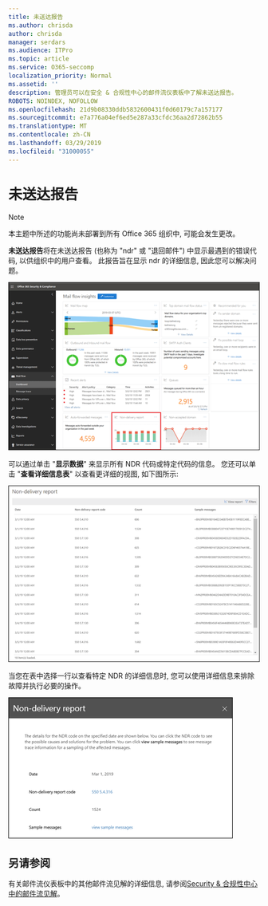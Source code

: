 ```yaml
---
title: 未送达报告
ms.author: chrisda
author: chrisda
manager: serdars
ms.audience: ITPro
ms.topic: article
ms.service: O365-seccomp
localization_priority: Normal
ms.assetid: ''
description: 管理员可以在安全 & 合规性中心的邮件流仪表板中了解未送达报告。
ROBOTS: NOINDEX, NOFOLLOW
ms.openlocfilehash: 21d9b08330ddb5832600431f0d60179c7a157177
ms.sourcegitcommit: e7a776a04ef6ed5e287a33cfdc36aa2d72862b55
ms.translationtype: MT
ms.contentlocale: zh-CN
ms.lasthandoff: 03/29/2019
ms.locfileid: "31000055"
---
```

# <a name="non-delivery-report"></a>未送达报告

> [!NOTE]
> 本主题中所述的功能尚未部署到所有 Office 365 组织中, 可能会发生更改。

**未送达报告**将在未送达报告 (也称为 "ndr" 或 "退回邮件") 中显示最遇到的错误代码, 以供组织中的用户查看。 此报告旨在显示 ndr 的详细信息, 因此您可以解决问题。

![Security & 合规性中心的邮件流仪表板中的未送达报告](media/non-delivery-report-selected.png)

可以通过单击 "**显示数据**" 来显示所有 NDR 代码或特定代码的信息。 您还可以单击 "**查看详细信息表**" 以查看更详细的视图, 如下图所示:

![未送达报告中的查看详细信息表](media/non-delivery-report-view-details-table.png)

当您在表中选择一行以查看特定 NDR 的详细信息时, 您可以使用详细信息来排除故障并执行必要的操作。

![在未送达报告的详细信息表中选择一行](media/non-delivery-report-details-table-select-row.png)

## <a name="see-also"></a>另请参阅

有关邮件流仪表板中的其他邮件流见解的详细信息, 请参阅[Security & 合规性中心中的邮件流见解](mail-flow-insights-v2.md)。
